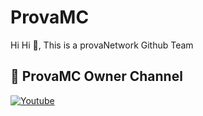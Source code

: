 # ProvaMC
Hi Hi 👋, This is a provaNetwork Github Team
<br>
## 🚶 ProvaMC Owner Channel
[![Youtube](https://img.shields.io/badge/Youtube-FF0014?style=for-the-badge&logo=youtube&logoColor=white)](https://www.youtube.com/channel/UCdDFNysfK1Uqg6M_JVddh2A)

